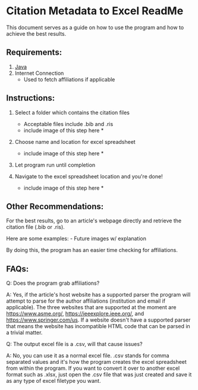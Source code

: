 # Citation Metadata to Excel ReadMe

  This document serves as a guide on how to use the program and how to achieve the best results.

## Requirements:

1. [Java](https://www.java.com/en/)
2. Internet Connection
    - Used to fetch affiliations if applicable
    
## Instructions:

1. Select a folder which contains the citation files
    - Acceptable files include .bib and .ris
    * include image of this step here *
    
2. Choose name and location for excel spreadsheet
    * include image of this step here *
    
3. Let program run until completion

4. Navigate to the excel spreadsheet location and you're done!
    * include image of this step here *

## Other Recommendations:

  For the best results, go to an article's webpage directly and retrieve the citation file (.bib or .ris).
  
  Here are some examples:
    - Future images w/ explanation
    
  By doing this, the program has an easier time checking for affiliations.
  
## FAQs:

  Q: Does the program grab affiliations?

  A: Yes, if the article's host website has a supported parser the program will attempt to parse for the author affiliations  (institution and email if applicable). The three websites that are supported at the moment are https://www.asme.org/, https://ieeexplore.ieee.org/, and https://www.springer.com/us. If a website doesn't have a supported parser that means the website has incompatible HTML code that can be parsed in a trivial matter.
  
  Q: The output excel file is a .csv, will that cause issues?
  
  A: No, you can use it as a normal excel file. .csv stands for comma separated values and it's how the program creates the excel spreadsheet from within the program. If you want to convert it over to another excel format such as .xlsx, just open the .csv file that was just created and save it as any type of excel filetype you want.
